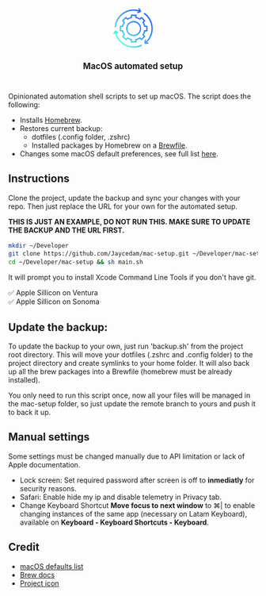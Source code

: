 <div align="center">
    <img src="images/logo.png" height="80" width="auto">
    <h1 style="font-size: larger">MacOS automated setup</h1>
    <br>
</div>

Opinionated automation shell scripts to set up macOS. The script does the following:

- Installs [Homebrew](https://brew.sh).
- Restores current backup:
  - dotfiles (.config folder, .zshrc)
  - Installed packages by Homebrew on a [Brewfile](Brewfile).
- Changes some macOS default preferences, see full list [here](modules/preferences.sh).

## Instructions

Clone the project, update the backup and sync your changes with your repo. Then just replace the URL for your own for the automated setup. 

**THIS IS JUST AN EXAMPLE, DO NOT RUN THIS. MAKE SURE TO UPDATE THE BACKUP AND THE URL FIRST.**

```sh
mkdir ~/Developer
git clone https://github.com/Jaycedam/mac-setup.git ~/Developer/mac-setup
cd ~/Developer/mac-setup && sh main.sh
```

It will prompt you to install Xcode Command Line Tools if you don't have git.

:white_check_mark: Apple Sillicon on Ventura  
:white_check_mark: Apple Sillicon on Sonoma

## Update the backup:
To update the backup to your own, just run 'backup.sh' from the project root directory. This will move your dotfiles (.zshrc and .config folder) to the project directory and create symlinks to your home folder. It will also back up all the brew packages into a Brewfile (homebrew must be already installed).

You only need to run this script once, now all your files will be managed in the mac-setup folder, so just update the remote branch to yours and push it to back it up.

## Manual settings

Some settings must be changed manually due to API limitation or lack of Apple documentation.

- Lock screen: Set required password after screen is off to **inmediatly** for security reasons.
- Safari: Enable hide my ip and disable telemetry in Privacy tab.
- Change Keyboard Shortcut **Move focus to next window** to ⌘| to enable changing instances of the same app (necessary on Latam Keyboard), available on **Keyboard - Keyboard Shortcuts - Keyboard**.

## Credit

- [macOS defaults list](https://macos-defaults.com/)
- [Brew docs](https://docs.brew.sh/Manpage)
- [Project icon](https://www.flaticon.com/free-icon/continuous_8916345)
